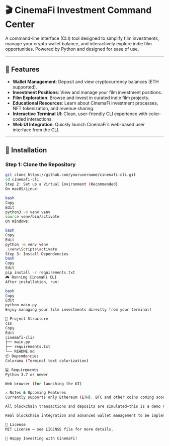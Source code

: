 # 🎬 CinemaFi Investment Command Center

A command-line interface (CLI) tool designed to simplify film investments, manage your crypto wallet balance, and interactively explore indie film opportunities. Powered by Python and designed for ease of use.

---

## 📌 Features

- **Wallet Management**: Deposit and view cryptocurrency balances (ETH supported).
- **Investment Positions**: View and manage your film investment positions.
- **Film Exploration**: Browse and invest in curated indie film projects.
- **Educational Resources**: Learn about CinemaFi investment processes, NFT tokenization, and revenue sharing.
- **Interactive Terminal UI**: Clean, user-friendly CLI experience with color-coded interactions.
- **Web UI Integration**: Quickly launch CinemaFi’s web-based user interface from the CLI.

---

## 🚀 Installation

### Step 1: Clone the Repository

```bash
git clone https://github.com/yourusername/cinemafi-cli.git
cd cinemafi-cli
Step 2: Set up a Virtual Environment (Recommended)
On macOS/Linux:

bash
Copy
Edit
python3 -m venv venv
source venv/bin/activate
On Windows:

bash
Copy
Edit
python -m venv venv
.\venv\Scripts\activate
Step 3: Install Dependencies
bash
Copy
Edit
pip install -r requirements.txt
🎮 Running CinemaFi CLI
After installation, run:

bash
Copy
Edit
python main.py
Enjoy managing your film investments directly from your terminal!

📁 Project Structure
css
Copy
Edit
cinemafi-cli/
├── main.py
├── requirements.txt
└── README.md
📦 Dependencies
Colorama (Terminal text colorization)

💻 Requirements
Python 3.7 or newer

Web browser (for launching the UI)

⚠️ Notes & Upcoming Features
Currently supports only Ethereum (ETH). BTC and other coins coming soon.

All blockchain transactions and deposits are simulated—this is a demo CLI.

Real blockchain integration and advanced wallet management to be implemented in future updates.

📜 License
MIT License – see LICENSE file for more details.

🍿 Happy Investing with CinemaFi!